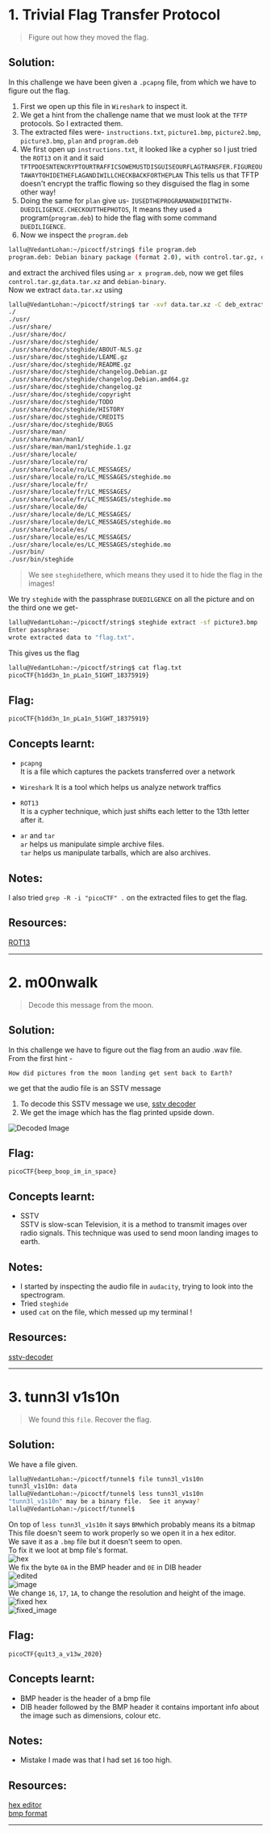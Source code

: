 # 1. Trivial Flag Transfer Protocol

> Figure out how they moved the flag.

## Solution:
In this challenge we have been given a `.pcapng` file, from which we have to figure out the flag.
1) First we open up this file in `Wireshark` to inspect it.
2) We get a hint from the challenge name that we must look at the `TFTP` protocols. So I extracted them.
3) The extracted files were- `instructions.txt`, `picture1.bmp`, `picture2.bmp`, `picture3.bmp`, `plan` and `program.deb`
4) We first open up `instructions.txt`, it looked like a cypher so I just tried the `ROT13` on it and it said `TFTPDOESNTENCRYPTOURTRAFFICSOWEMUSTDISGUISEOURFLAGTRANSFER.FIGUREOUTAWAYTOHIDETHEFLAGANDIWILLCHECKBACKFORTHEPLAN`
This tells us that TFTP doesn't encrypt the traffic flowing so they disguised the flag in some other way!
5) Doing the same for `plan` give us- `IUSEDTHEPROGRAMANDHIDITWITH-DUEDILIGENCE.CHECKOUTTHEPHOTOS`, It means they used a program(`program.deb`) to hide the flag with some command `DUEDILIGENCE`.
6) Now we inspect the `program.deb`
```bash
lallu@VedantLohan:~/picoctf/string$ file program.deb
program.deb: Debian binary package (format 2.0), with control.tar.gz, data compression xz
```
and extract the archived files using `ar x program.deb`, now we get files `control.tar.gz`,`data.tar.xz` and `debian-binary`.  
Now we extract `data.tar.xz` using  
```bash
lallu@VedantLohan:~/picoctf/string$ tar -xvf data.tar.xz -C deb_extract
./
./usr/
./usr/share/
./usr/share/doc/
./usr/share/doc/steghide/
./usr/share/doc/steghide/ABOUT-NLS.gz
./usr/share/doc/steghide/LEAME.gz
./usr/share/doc/steghide/README.gz
./usr/share/doc/steghide/changelog.Debian.gz
./usr/share/doc/steghide/changelog.Debian.amd64.gz
./usr/share/doc/steghide/changelog.gz
./usr/share/doc/steghide/copyright
./usr/share/doc/steghide/TODO
./usr/share/doc/steghide/HISTORY
./usr/share/doc/steghide/CREDITS
./usr/share/doc/steghide/BUGS
./usr/share/man/
./usr/share/man/man1/
./usr/share/man/man1/steghide.1.gz
./usr/share/locale/
./usr/share/locale/ro/
./usr/share/locale/ro/LC_MESSAGES/
./usr/share/locale/ro/LC_MESSAGES/steghide.mo
./usr/share/locale/fr/
./usr/share/locale/fr/LC_MESSAGES/
./usr/share/locale/fr/LC_MESSAGES/steghide.mo
./usr/share/locale/de/
./usr/share/locale/de/LC_MESSAGES/
./usr/share/locale/de/LC_MESSAGES/steghide.mo
./usr/share/locale/es/
./usr/share/locale/es/LC_MESSAGES/
./usr/share/locale/es/LC_MESSAGES/steghide.mo
./usr/bin/
./usr/bin/steghide
```
>We see `steghide`there, which means they used it to hide the flag in the images!  

We try `steghide` with the passphrase `DUEDILGENCE` on all the picture and on the third one we get-  
```bash
lallu@VedantLohan:~/picoctf/string$ steghide extract -sf picture3.bmp
Enter passphrase:
wrote extracted data to "flag.txt".
```
This gives us the flag  
```bash
lallu@VedantLohan:~/picoctf/string$ cat flag.txt
picoCTF{h1dd3n_1n_pLa1n_51GHT_18375919}
```

## Flag:

```
picoCTF{h1dd3n_1n_pLa1n_51GHT_18375919}
```

## Concepts learnt:

- `pcapng`  
It is a file which captures the packets transferred over a network

- `Wireshark`
It is a tool which helps us analyze network traffics

- `ROT13`  
It is a cypher technique, which just shifts each letter to the 13th letter after it.

- `ar` and `tar`  
`ar` helps us manipulate simple archive files.  
`tar` helps us manipulate tarballs, which are also archives.
## Notes:

I also tried `grep -R -i "picoCTF" .` on the extracted files to get the flag.

## Resources:
[ROT13](https://cryptii.com/pipes/rot13-decoder)


***
# 2. m00nwalk

> Decode this message from the moon.

## Solution:
In this challenge we have to figure out the flag from an audio .wav file.  
From the first hint - 
```
How did pictures from the moon landing get sent back to Earth?
``` 
we get that the audio file is an SSTV message
1) To decode this SSTV message we use, [sstv decoder](https://sstv-decoder.mathieurenaud.fr/)
2) We get the image which has the flag printed upside down.  

![Decoded Image](https://drive.google.com/uc?id=1mod-UfC8m2X3MBrvrv4xA7TVH_beXImx)
## Flag:

```
picoCTF{beep_boop_im_in_space}
```

## Concepts learnt:

- SSTV  
SSTV is slow-scan Television, it is a method to transmit images over radio signals. This technique was used to send moon landing images to earth.

## Notes:
- I started by inspecting the audio file in `audacity`, trying to look into the spectrogram.
- Tried `steghide`
- used `cat` on the file, which messed up my terminal !

## Resources:

[sstv-decoder](https://sstv-decoder.mathieurenaud.fr/)


***
# 3. tunn3l v1s10n

> We found this `file`. Recover the flag.

## Solution:
We have a file given.  
```bash
lallu@VedantLohan:~/picoctf/tunnel$ file tunn3l_v1s10n
tunn3l_v1s10n: data
lallu@VedantLohan:~/picoctf/tunnel$ less tunn3l_v1s10n
"tunn3l_v1s10n" may be a binary file.  See it anyway?
lallu@VedantLohan:~/picoctf/tunnel$
```  
On top of `less tunn3l_v1s10n` it says `BM`which probably means its a bitmap 
This file doesn't seem to work properly so we open it in a hex editor.  
We save it as a `.bmp` file but it doesn't seem to open.  
To fix it we loot at bmp file's format.  
![hex](https://drive.google.com/uc?id=14zxsQMIpdWg1oE5--ERwb7ZZjElOVRGc)  
We fix the byte `0A` in the BMP header and `0E` in DIB header  
![edited](https://drive.google.com/uc?id=1lDEMzH-VB3er57sT-pCigWx5VDKaoi4K)  
![image](https://drive.google.com/uc?id=1-O74nWg4eVg81Q5o1fQnan0lg4xGuKZh)  
We change `16`, `17`, `1A`, to change the resolution and height of the image.  
![fixed hex](https://drive.google.com/uc?id=1haCcvz3Qdb6Qu9mfqAERZqNRFb6PSFW_)  
![fixed_image](https://drive.google.com/uc?id=1UhSkiAa7Tlk1LxXA9e4JvdxWmnQG86DR)  

## Flag:

```
picoCTF{qu1t3_a_v13w_2020}
```

## Concepts learnt:
- BMP header is the header of a bmp file  
- DIB header followed by the BMP header it contains important info about the image such as dimensions, colour etc.  

## Notes:
- Mistake I made was that I had set `16` too high.  

## Resources:
[hex editor](https://hhdsoftware.com/free-hex-editor)  
[bmp format](https://en.wikipedia.org/wiki/BMP_file_format)

***

